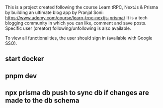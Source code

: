 This is a project created following the course Learn tRPC, NextJs & Prisma by building an ultimate blog app by Pranjal Soni: https://www.udemy.com/course/learn-trpc-nextjs-prisma/
It is a tech blogging community in which you can like, comment and save posts. Specific user (creator) following/unfollowing is also available.

To view all functionalities, the user should sign in (available with Google SSO).


## start docker 
## pnpm dev
## npx prisma db push to sync db if changes are made to the db schema
